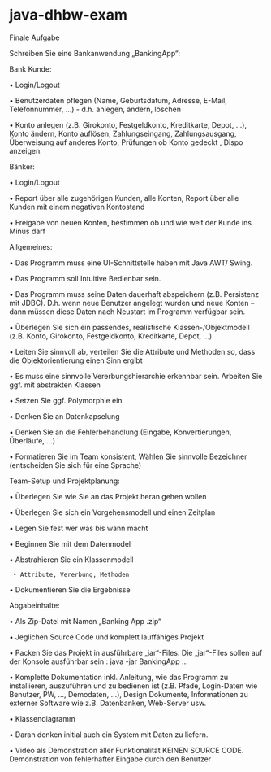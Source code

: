 # java-dhbw-exam

Finale Aufgabe

Schreiben Sie eine Bankanwendung „BankingApp“:

Bank Kunde:

• Login/Logout

• Benutzerdaten pflegen (Name, Geburtsdatum, Adresse, E-Mail, Telefonnummer, ...) - d.h. anlegen, ändern, löschen

• Konto anlegen (z.B. Girokonto, Festgeldkonto, Kreditkarte, Depot, ...), Konto ändern, Konto auflösen, Zahlungseingang, Zahlungsausgang, Überweisung auf anderes Konto, Prüfungen ob Konto gedeckt , Dispo anzeigen.


Bänker:

• Login/Logout

• Report über alle zugehörigen Kunden, alle Konten, Report über alle Kunden mit einem negativen Kontostand

• Freigabe von neuen Konten, bestimmen ob und wie weit der Kunde ins Minus darf


Allgemeines:

• Das Programm muss eine UI-Schnittstelle haben mit Java AWT/ Swing.

• Das Programm soll Intuitive Bedienbar sein.

• Das Programm muss seine Daten dauerhaft abspeichern (z.B. Persistenz mit JDBC). D.h. wenn neue Benutzer angelegt wurden und neue Konten – dann müssen diese Daten nach Neustart im Programm verfügbar sein.

• Überlegen Sie sich ein passendes, realistische Klassen-/Objektmodell (z.B. Konto, Girokonto, Festgeldkonto, Kreditkarte, Depot, ...)

• Leiten Sie sinnvoll ab, verteilen Sie die Attribute und Methoden so, dass die Objektorientierung einen Sinn ergibt

• Es muss eine sinnvolle Vererbungshierarchie erkennbar sein. Arbeiten Sie ggf. mit abstrakten Klassen

• Setzen Sie ggf. Polymorphie ein

• Denken Sie an Datenkapselung

• Denken Sie an die Fehlerbehandlung (Eingabe, Konvertierungen, Überläufe, ...)

• Formatieren Sie im Team konsistent, Wählen Sie sinnvolle Bezeichner (entscheiden Sie sich für eine Sprache)


Team-Setup und Projektplanung:

• Überlegen Sie wie Sie an das Projekt heran gehen wollen

• Überlegen Sie sich ein Vorgehensmodell und einen Zeitplan

• Legen Sie fest wer was bis wann macht

• Beginnen Sie mit dem Datenmodel

• Abstrahieren Sie ein Klassenmodell

     • Attribute, Vererbung, Methoden

• Dokumentieren Sie die Ergebnisse


Abgabeinhalte:

• Als Zip-Datei mit Namen „Banking App <Gruppen-Id>.zip“

• Jeglichen Source Code und komplett lauffähiges Projekt

• Packen Sie das Projekt in ausführbare „jar“-Files. Die „jar“-Files sollen auf der Konsole ausführbar sein : java -jar BankingApp ...

• Komplette Dokumentation inkl. Anleitung, wie das Programm zu installieren, auszuführen und zu bedienen ist (z.B. Pfade, Login-Daten wie Benutzer, PW, ..., Demodaten, ...), Design Dokumente, Informationen zu externer Software wie z.B. Datenbanken, Web-Server usw.

• Klassendiagramm

• Daran denken initial auch ein System mit Daten zu liefern.

• Video als Demonstration aller Funktionalität KEINEN SOURCE CODE. Demonstration von fehlerhafter Eingabe durch den Benutzer